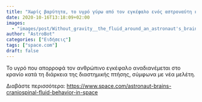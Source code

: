 ```yaml
---
title: "Χωρίς βαρύτητα, το υγρό γύρω από τον εγκέφαλο ενός αστροναύτη κινείται με περίεργους τρόπους"
date: 2020-10-16T13:18:09+02:00
images:
  - "images/post/Without_gravity__the_fluid_around_an_astronaut's_brain_moves_in_weird_ways.jpg"
author: "AstroBot"
categories: ["Ειδήσεις"]
tags: ["space.com"]
draft: false
---
```


Το υγρό που απορροφά τον ανθρώπινο εγκέφαλο αναδιανέμεται στο κρανίο κατά τη διάρκεια της διαστημικής πτήσης, σύμφωνα με νέα μελέτη.

Διαβάστε περισσότερα: https://www.space.com/astronaut-brains-craniospinal-fluid-behavior-in-space
